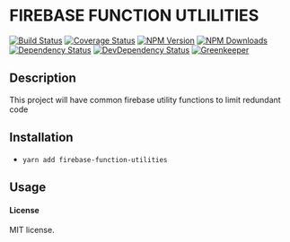 # FIREBASE FUNCTION UTLILITIES

[![Build Status](https://travis-ci.org/devotox/firebase-function-utilities.svg)](http://travis-ci.org/devotox/firebase-function-utilities)
[![Coverage Status](https://codecov.io/gh/devotox/firebase-function-utilities/branch/master/graph/badge.svg)](https://codecov.io/gh/devotox/firebase-function-utilities)
[![NPM Version](https://badge.fury.io/js/firebase-function-utilities.svg)](http://badge.fury.io/js/firebase-function-utilities)
[![NPM Downloads](https://img.shields.io/npm/dm/firebase-function-utilities.svg)](https://www.npmjs.org/package/firebase-function-utilities)
[![Dependency Status](https://david-dm.org/poetic/firebase-function-utilities.svg)](https://david-dm.org/poetic/firebase-function-utilities)
[![DevDependency Status](https://david-dm.org/poetic/firebase-function-utilities/dev-status.svg)](https://david-dm.org/poetic/firebase-function-utilities#info=devDependencies)
[![Greenkeeper](https://badges.greenkeeper.io/devotox/firebase-function-utilities.svg)](https://greenkeeper.io/)

## Description
This project will have common firebase utility functions to limit redundant code

## Installation
* `yarn add firebase-function-utilities`

## Usage

#### License
MIT license.
